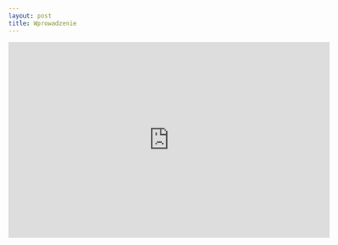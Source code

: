 ```yaml
---
layout: post
title: Wprowadzenie
---
```

<div class="videoWrapper">
<iframe width="640" height="390" src="https://www.youtube.com/embed/000al7ru3ms" frameborder="0" allow="accelerometer; autoplay; clipboard-write; encrypted-media; gyroscope; picture-in-picture" allowfullscreen></iframe>
</div>
